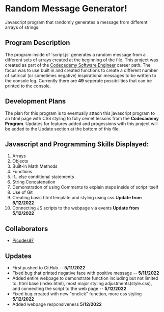 # Random Message Generator!
Javascript program that randomly generates a message from different arrays of strings.

## Program Description
The program inside of 'script.js' generates a random message from a different sets of arrays created at the beginning of the file. This project was created as part of the [Codecademy Software Engineer](https://www.codecademy.com/learn/paths/full-stack-engineer-career-path) career path. The focus was to use built in and created functions to create a different number of satirical (or sometimes negative) inspirational messages to be written to the console log. Currently there are **49** seperate possibilities that can be printed to the console.

## Development Plans
The plan for this program is to eventually attach this javascript program to an html page with CSS styling to fully cemet lessons from the **Codecademy Program**. Updates for features added and progessions with this project will be added to the Update section at the bottom of this file.

## Javascript and Programming Skills Displayed:
1. Arrays
2. Objects
3. Built-In Math Methods
4. Functions
5. if...else conditional statements
6. String Concatenation
7. Demonstration of using Comments to explain steps inside of script itself
8. Use of Git 
9. Creating basic html template and styling using css **Update from 5/12/2022**
10. Connecting JS scripts to the webpage via events **Update from 5/12/2022**

## Collaborators
* [Pjcodes97](https://github.com/Pjcodes97)

## Updates
* First pushed to GitHub -- **5/11/2022**
* Fixed bug that printed negative face with positive message -- **5/11/2022**
* Added entire webpage to demonstrate function including but not limited to: html base (index.html), most major styling adjustments(style.css), and connecting the script to
  the web page -- **5/12/2022**
* Fixed bug created with new "onclick" function, more css styling **5/12/2022**
* Added webpage responsiveness **5/12/2022**